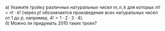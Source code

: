 а) Укажите тройку различных натуральных чисел $m,n,k$ для которых $m!=n!\cdot k!$ (через $p!$ обозначается произведение всех натуральных чисел от 1 до $p$, например, $4!=1\cdot 2\cdot 3\cdot 4$). 
<br> б) Можно ли придумать 2010 таких троек?